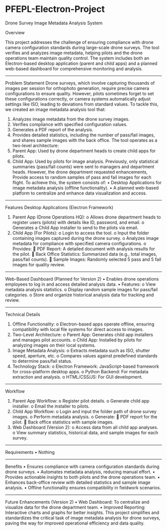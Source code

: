 # PFEPL-Electron-Project


Drone Survey Image Metadata Analysis System

Overview

This project addresses the challenge of ensuring compliance with drone camera configuration standards during large-scale drone surveys. The tool verifies and analyzes image metadata, helping pilots and the drone operations team maintain quality control. The system includes both an Electron-based desktop application (parent and child apps) and a planned web-based dashboard for comprehensive monitoring and analysis.
________________________________________
Problem Statement
Drone surveys, which involve capturing thousands of images per session for orthophoto generation, require precise camera configurations to ensure quality. However, pilots sometimes forget to set these configurations correctly, or camera systems automatically adjust settings like ISO, leading to deviations from standard values.
To tackle this, we created an image metadata analysis tool that:
1.	Analyzes image metadata from the drone survey images.
2.	Verifies compliance with specified configuration values.
3.	Generates a PDF report of the analysis.
4.	Provides detailed statistics, including the number of pass/fail images, and shares sample images with the back office.
The tool operates as a two-level architecture:
1.	Parent App: Used by drone department heads to create child apps for pilots.
2.	Child App: Used by pilots for image analysis.
Previously, only statistical summaries (pass/fail counts) were sent to managers and department heads. However, the drone department requested enhancements, Provide access to random samples of pass and fail images for each flight.
To achieve this, the system consists of:
•	Desktop Applications for image metadata analysis (offline functionality).
•	A planned web-based platform to centralize and enhance data visualization and access.
________________________________________
Features
Desktop Applications (Electron Framework)
1.	Parent App (Drone Operations HQ):
o	Allows drone department heads to register users (pilots) with details like ID, password, and email.
o	Generates a Child App installer to send to the pilots via email.
2.	Child App (For Pilots):
o	Login to access the tool.
o	Input the folder containing images captured during the drone survey.
o	Analyzes image metadata for compliance with specified camera configurations.
o	Provides:
	PDF Report: A detailed document with analysis results for the pilot.
	Back Office Statistics: Summarized data (e.g., total images, pass/fail counts).
	Sample Images: Randomly selected 5 pass and 5 fail images for quality review.
________________________________________
Web-Based Dashboard (Planned for Version 2)
•	Enables drone operations employees to log in and access detailed analysis data.
•	Features:
o	View metadata analysis statistics.
o	Display random sample images for pass/fail categories.
o	Store and organize historical analysis data for tracking and review.
________________________________________
Technical Details
1.	Offline Functionality:
o	Electron-based apps operate offline, ensuring compatibility with local file systems for direct access to images.
2.	Two-Level Architecture:
o	Parent App: Generates child app installers and manages pilot accounts.
o	Child App: Installed by pilots for analyzing images on their local systems.
3.	Image Metadata Analysis:
o	Extracts metadata such as ISO, shutter speed, aperture, etc.
o	Compares values against predefined standards to determine pass/fail status.
4.	Technology Stack:
o	Electron Framework: JavaScript-based framework for cross-platform desktop apps.
o	Python Backend: For metadata extraction and analysis.
o	HTML/CSS/JS: For GUI development.
________________________________________
Workflow
1.	Parent App Workflow:
o	Register pilot details.
o	Generate child app installer.
o	Email the installer to pilots.
2.	Child App Workflow:
o	Login and input the folder path of drone survey images.
o	Perform metadata analysis.
o	Generate:
	PDF report for the pilot.
	Back office statistics with sample images.
3.	Web Dashboard (Version 2):
o	Access data from all child app analyses.
o	View summary statistics, historical data, and sample images for each survey.
________________________________________
Requirements
•	Nothing
________________________________________
Benefits
•	Ensures compliance with camera configuration standards during drone surveys.
•	Automates metadata analysis, reducing manual effort.
•	Provides actionable insights to both pilots and the drone operations team.
•	Enhances back-office review with detailed statistics and sample image analysis.
•	Offline functionality ensures compatibility in fieldwork scenarios.
________________________________________
Future Enhancements (Version 2)
•	Web Dashboard: To centralize and visualize data for the drone department team.
•	Improved Reporting: Interactive charts and graphs for better insights.
This project simplifies and standardizes the critical task of image metadata analysis for drone surveys, paving the way for improved operational efficiency and data quality.

